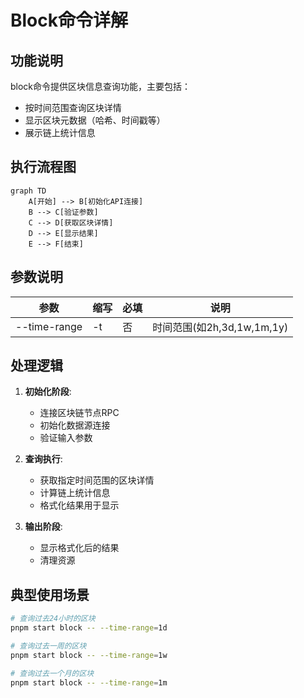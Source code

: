 # Block命令详解

## 功能说明
block命令提供区块信息查询功能，主要包括：
- 按时间范围查询区块详情
- 显示区块元数据（哈希、时间戳等）
- 展示链上统计信息

## 执行流程图
```mermaid
graph TD
    A[开始] --> B[初始化API连接]
    B --> C[验证参数]
    C --> D[获取区块详情]
    D --> E[显示结果]
    E --> F[结束]
```

## 参数说明
| 参数 | 缩写 | 必填 | 说明 |
|------|------|------|------|
| --time-range | -t | 否 | 时间范围(如2h,3d,1w,1m,1y) |

## 处理逻辑
1. **初始化阶段**:
   - 连接区块链节点RPC
   - 初始化数据源连接
   - 验证输入参数

2. **查询执行**:
   - 获取指定时间范围的区块详情
   - 计算链上统计信息
   - 格式化结果用于显示

3. **输出阶段**:
   - 显示格式化后的结果
   - 清理资源

## 典型使用场景
```bash
# 查询过去24小时的区块
pnpm start block -- --time-range=1d

# 查询过去一周的区块
pnpm start block -- --time-range=1w

# 查询过去一个月的区块
pnpm start block -- --time-range=1m

